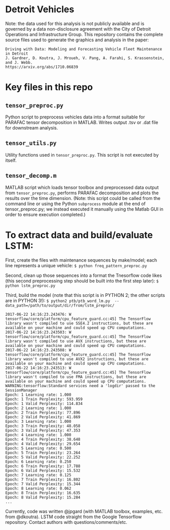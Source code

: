 # Detroit Vehicles 

Note: the data used for this analysis is not publicly available and is governed by a data non-disclosure agreement with the City of Detroit Operations and Infrastructure Group. This repository contains the complete source files used to generate the graphics and analysis in the paper:

```
Driving with Data: Modeling and Forecasting Vehicle Fleet Maintenance in Detroit
J. Gardner, D. Koutra, J. Mroueh, V. Pang, A. Farahi, S. Krassenstein, and J. Webb.
https://arxiv.org/abs/1710.06839
```

# Key files in this repo

## `tensor_preproc.py`

Python script to preprocess vehicles data into a format suitable for PARAFAC tensor decomposition in MATLAB. Writes output .tsv or .dat file for downstream analysis.

## `tensor_utils.py`

Utility functions used in `tensor_preproc.py`. This script is not executed by itself.

## `tensor_decomp.m`

MATLAB script which loads tensor toolbox and preprocessed data output from `tensor_preproc.py`, performs PARAFAC decomposition and plots the results over the time dimension. (Note: this script could be called from the command line or using the Python `subprocess` module at the end of tensor_preproc.py; we instead executed it manually using the Matlab GUI in order to ensure execution completed.)

# To extract data and build/evaluate LSTM:

First, create the files with maintenance sequences by make/model; each line represents a unique vehicle:
```$ python freq_pattern_preproc.py```

Second, clean up those sequences into a format the Tnesorflow code likes (this second preprocessing step should be built into the first step later):
```$ python lstm_preproc.py ```

Third, build the model (note that this script is in PYTHON 2; the other scripts are in PYTHON 3!):
```$ python2 ptb/ptb_word_lm.py  --data_path=/path/to/output/dir/from/lstm_preproc/ ```

```
2017-06-22 14:16:23.243476: W tensorflow/core/platform/cpu_feature_guard.cc:45] The TensorFlow library wasn't compiled to use SSE4.2 instructions, but these are available on your machine and could speed up CPU computations.
2017-06-22 14:16:23.243503: W tensorflow/core/platform/cpu_feature_guard.cc:45] The TensorFlow library wasn't compiled to use AVX instructions, but these are available on your machine and could speed up CPU computations.
2017-06-22 14:16:23.243508: W tensorflow/core/platform/cpu_feature_guard.cc:45] The TensorFlow library wasn't compiled to use AVX2 instructions, but these are available on your machine and could speed up CPU computations.
2017-06-22 14:16:23.243513: W tensorflow/core/platform/cpu_feature_guard.cc:45] The TensorFlow library wasn't compiled to use FMA instructions, but these are available on your machine and could speed up CPU computations.
WARNING:tensorflow:Standard services need a 'logdir' passed to the SessionManager
Epoch: 1 Learning rate: 1.000
Epoch: 1 Train Perplexity: 593.959
Epoch: 1 Valid Perplexity: 114.834
Epoch: 2 Learning rate: 1.000
Epoch: 2 Train Perplexity: 77.896
Epoch: 2 Valid Perplexity: 41.869
Epoch: 3 Learning rate: 1.000
Epoch: 3 Train Perplexity: 48.058
Epoch: 3 Valid Perplexity: 47.353
Epoch: 4 Learning rate: 1.000
Epoch: 4 Train Perplexity: 38.648
Epoch: 4 Valid Perplexity: 29.654
Epoch: 5 Learning rate: 0.500
Epoch: 5 Train Perplexity: 23.264
Epoch: 5 Valid Perplexity: 22.252
Epoch: 6 Learning rate: 0.250
Epoch: 6 Train Perplexity: 17.788
Epoch: 6 Valid Perplexity: 15.532
Epoch: 7 Learning rate: 0.125
Epoch: 7 Train Perplexity: 16.802
Epoch: 7 Valid Perplexity: 15.344
Epoch: 8 Learning rate: 0.062
Epoch: 8 Train Perplexity: 16.635
Epoch: 8 Valid Perplexity: 15.284
...
```

Currently, code was written @jpgard (with MATLAB toolbox, examples, etc. from @dkoutra). LSTM code straight from the Google Tensorflow repository. Contact authors with questions/comments/etc.

